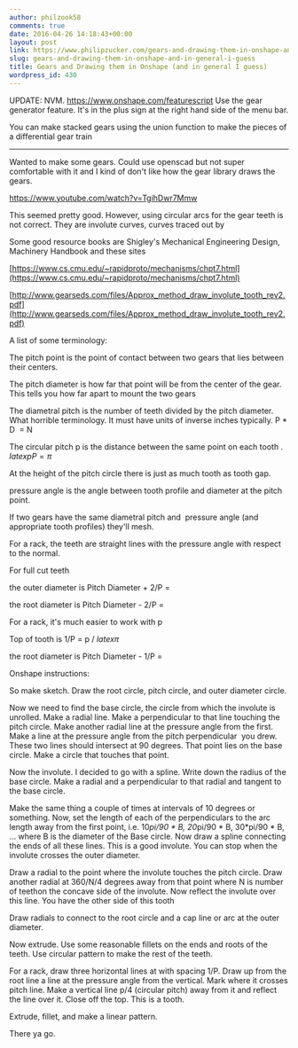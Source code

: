 ```yaml
---
author: philzook58
comments: true
date: 2016-04-26 14:18:43+00:00
layout: post
link: https://www.philipzucker.com/gears-and-drawing-them-in-onshape-and-in-general-i-guess/
slug: gears-and-drawing-them-in-onshape-and-in-general-i-guess
title: Gears and Drawing them in Onshape (and in general I guess)
wordpress_id: 430
---
```


UPDATE: NVM. https://www.onshape.com/featurescript Use the gear generator feature. It's in the plus sign at the right hand side of the menu bar.

You can make stacked gears using the union function to make the pieces of a differential gear train

------------------------------

Wanted to make some gears. Could use openscad but not super comfortable with it and I kind of don't like how the gear library draws the gears.

https://www.youtube.com/watch?v=TgihDwr7Mmw

This seemed pretty good. However, using circular arcs for the gear teeth is not correct. They are involute curves, curves traced out by

Some good resource books are Shigley's Mechanical Engineering Design, Machinery Handbook and these sites

[https://www.cs.cmu.edu/~rapidproto/mechanisms/chpt7.html](https://www.cs.cmu.edu/~rapidproto/mechanisms/chpt7.html)

[http://www.gearseds.com/files/Approx_method_draw_involute_tooth_rev2.pdf](http://www.gearseds.com/files/Approx_method_draw_involute_tooth_rev2.pdf)

A list of some terminology:

The pitch point is the point of contact between two gears that lies between their centers.

The pitch diameter is how far that point will be from the center of the gear. This tells you how far apart to mount the two gears

The diametral pitch is the number of teeth divided by the pitch diameter. What horrible terminology. It must have units of inverse inches typically. P * D  = N

The circular pitch p is the distance between the same point on each tooth . $latex p P = \pi$

At the height of the pitch circle there is just as much tooth as tooth gap.

pressure angle is the angle between tooth profile and diameter at the pitch point.

If two gears have the same diametral pitch and  pressure angle (and appropriate tooth profiles) they'll mesh.

For a rack, the teeth are straight lines with the pressure angle with respect to the normal.

For full cut teeth

the outer diameter is Pitch Diameter + 2/P =

the root diameter is Pitch Diameter - 2/P =

For a rack, it's much easier to work with p

Top of tooth is 1/P = p / $latex \pi$

the root diameter is Pitch Diameter - 1/P =

Onshape instructions:

So make sketch. Draw the root circle, pitch circle, and outer diameter circle.

Now we need to find the base circle, the circle from which the involute is unrolled. Make a radial line. Make a perpendicular to that line touching the pitch circle. Make another radial line at the pressure angle from the first. Make a line at the pressure angle from the pitch perpendicular  you drew. These two lines should intersect at 90 degrees. That point lies on the base circle. Make a circle that touches that point.

Now the involute. I decided to go with a spline. Write down the radius of the base circle. Make a radial and a perpendicular to that radial and tangent to the base circle.

Make the same thing a couple of times at intervals of 10 degrees or something. Now, set the length of each of the perpendiculars to the arc length away from the first point, i.e. 10*pi/90 * B, 20*pi/90 * B, 30*pi/90 * B, ... where B is the diameter of the Base circle. Now draw a spline connecting the ends of all these lines. This is a good involute. You can stop when the involute crosses the outer diameter.

Draw a radial to the point where the involute touches the pitch circle. Draw another radial at 360/N/4 degrees away from that point where N is number of teethon the concave side of the involute. Now reflect the involute over this line. You have the other side of this tooth



Draw radials to connect to the root circle and a cap line or arc at the outer diameter.

Now extrude. Use some reasonable fillets on the ends and roots of the teeth. Use circular pattern to make the rest of the teeth.

For a rack, draw three horizontal lines at with spacing 1/P. Draw up from the root line a line at the pressure angle from the vertical. Mark where it crosses pitch line. Make a vertical line p/4 (circular pitch) away from it and reflect the line over it. Close off the top. This is a tooth.

Extrude, fillet, and make a linear pattern.

There ya go.


